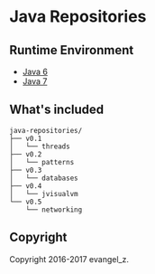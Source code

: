 # Java Repositories

## Runtime Environment

 - [Java 6](http://www.oracle.com/technetwork/java/javase/downloads/jdk6downloads-1902814.html)
 - [Java 7](http://www.oracle.com/technetwork/java/javase/downloads/jdk7-downloads-1880260.html)

## What's included

```
java-repositories/
├── v0.1
│   └── threads
├── v0.2
│   └── patterns
├── v0.3
│   └── databases
├── v0.4
│   └── jvisualvm
└── v0.5
    └── networking
```

## Copyright

Copyright 2016-2017 evangel_z.